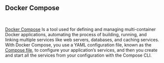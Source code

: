 ## Docker Compose
<br>

[Docker Compose](https://docs.docker.com/compose/) Is a tool used for defining and managing multi-container Docker applications, automating the process of building, running, and linking multiple services like web servers, databases, and caching services. With Docker Compose, you use a YAML configuration file, known as the [Compose file](https://docs.docker.com/compose/intro/compose-application-model/#the-compose-file), to configure your application’s services, and then you create and start all the services from your configuration with the Compose CLI.
